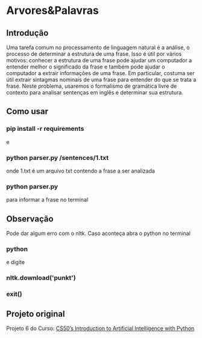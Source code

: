 # Arvores&Palavras

## Introdução

Uma tarefa comum no processamento de linguagem natural é a análise, o processo de determinar a estrutura de uma frase. Isso é útil por vários motivos: conhecer a estrutura de uma frase pode ajudar um computador a entender melhor o significado da frase e também pode ajudar o computador a extrair informações de uma frase. Em particular, costuma ser útil extrair sintagmas nominais de uma frase para entender do que se trata a frase. Neste problema, usaremos o formalismo de gramática livre de contexto para analisar sentenças em inglês e determinar sua estrutura.

## Como usar 

### pip install -r requirements

e 

### python parser.py /sentences/1.txt

onde 1.txt é um arquivo txt contendo a frase a ser analizada

### python parser.py

para informar a frase no terminal

## Observação 

Pode dar algum erro com o nltk. Caso aconteça abra o python no terminal

### python

e digite

### nltk.download('punkt')
### exit()

## Projeto original

Projeto 6 do Curso: [CS50’s Introduction to Artificial Intelligence with Python](https://cs50.harvard.edu/ai/2020/weeks/6/)